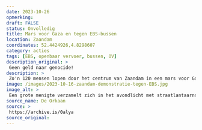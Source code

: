 ```yaml
---
date: 2023-10-26
opmerking: 
draft: FALSE
status: Onvolledig
title: Mars voor Gaza en tegen EBS-bussen
location: Zaandam
coordinates: 52.4424926,4.8298607
category: acties
tags: [EBS, openbaar vervoer, bussen, OV]
description_original: > 
 Geen geld naar genocide!
description: > 
 Zo'n 120 mensen lopen door het centrum van Zaandam in een mars voor Gaza en tegen EBS-bussen. De vervoersregio is van plan een contract te tekenen met EBS, een "Israëlisch" bedrijf dat op een VN-sanctielijst staat wegens mensenrechtenschendingen.
image: /images/2023-10-16-zaandam-demonstratie-tegen-EBS.jpg
image_alt: > 
 Een grote menigte verzamelt zich in het avondlicht met straatlantaarns rond een podium. Op het geeft iemand een toespraak. Ook staan er verschillende mensen op het podium die prominent een grote Palestijnse vlag omhoog gehouden. Mensen in de menigte dragen voornamelijk jassen en hoodies, wat aangeeft dat het een koele avond is. Een aanzienlijke hoeveelheid oranje-rode rook waait in de lucht en verduistert sommige delen van de scène.
source_name: De Orkaan
source: > 
 https://archive.is/0alya
source_original: 
---
```

